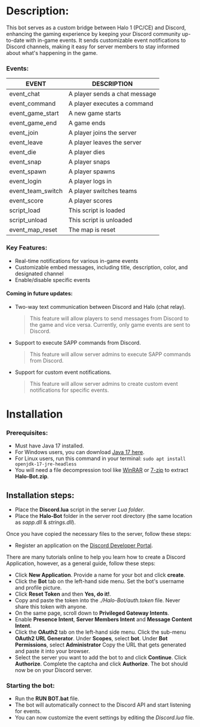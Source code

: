 # Description:

This bot serves as a custom bridge between Halo 1 (PC/CE) and Discord, enhancing the gaming experience by
keeping your Discord community up-to-date with in-game events. It sends customizable event notifications to
Discord channels, making it easy for server members to stay informed about what's happening in the game.

### Events:

| EVENT             | DESCRIPTION                   |
|-------------------|-------------------------------|
| event_chat        | A player sends a chat message |
| event_command     | A player executes a command   |
| event_game_start  | A new game starts             |
| event_game_end    | A game ends                   |
| event_join        | A player joins the server     |
| event_leave       | A player leaves the server    |
| event_die         | A player dies                 |
| event_snap        | A player snaps                |
| event_spawn       | A player spawns               |
| event_login       | A player logs in              |
| event_team_switch | A player switches teams       |
| event_score       | A player scores               |
| script_load       | This script is loaded         |
| script_unload     | This script is unloaded       |
| event_map_reset   | The map is reset              |

### Key Features:

* Real-time notifications for various in-game events
* Customizable embed messages, including title, description, color, and designated channel
* Enable/disable specific events

#### Coming in future updates:

* Two-way text communication between Discord and Halo (chat relay).
  > This feature will allow players to send messages from Discord to the game and vice versa.
  Currently, only game events are sent to Discord.
* Support to execute SAPP commands from Discord.
  > This feature will allow server admins to execute SAPP commands from Discord.
* Support for custom event notifications.
  > This feature will allow server admins to create custom event notifications for specific events.

# Installation

### Prerequisites:

- Must have Java 17 installed.
- For Windows users, you can download [Java 17 here](https://www.oracle.com/java/technologies/downloads/#jdk17-windows).
- For Linux users, run this command in your terminal: `sudo apt install openjdk-17-jre-headless`
- You will need a file decompression tool like [WinRAR](https://www.win-rar.com/start.html?&L=0)
  or [7-zip](https://www.7-zip.org/download.html) to extract **Halo-Bot.zip**.

## Installation steps:

- Place the **Discord.lua** script in the server *Lua folder*.
- Place the **Halo-Bot** folder in the server root directory (the same location as *sapp.dll* & *strings.dll*).

Once you have copied the necessary files to the server, follow these steps:

- Register an application on the [Discord Developer Portal](https://discord.com/developers/applications).

There are many tutorials online to help you learn how to create a Discord Application, however, as a general guide,
follow these steps:

- Click **New Application**.
  Provide a name for your bot and click **create**.
- Click the **Bot** tab on the left-hand side menu.
  Set the bot's username and profile picture.
- Click **Reset Token** and then **Yes, do it!**.
- Copy and paste the token into the *./Halo-Bot/auth.token* file. Never share this token with anyone.
- On the same page, scroll down to **Privileged Gateway Intents**.
- Enable **Presence Intent**, **Server Members Intent** and **Message Content Intent**.
- Click the **OAuth2** tab on the left-hand side menu.
  Click the sub-menu **OAuth2 URL Generator**.
  Under **Scopes**, select **bot**.
  Under **Bot Permissions**, select **Administrator**
  Copy the URL that gets generated and paste it into your browser.
- Select the server you want to add the bot to and click **Continue**.
  Click **Authorize**.
  Complete the captcha and click **Authorize**.
  The bot should now be on your Discord server.

### Starting the bot:

- Run the **RUN BOT.bat** file.
- The bot will automatically connect to the Discord API and start listening for events.
- You can now customize the event settings by editing the *Discord.lua* file.
